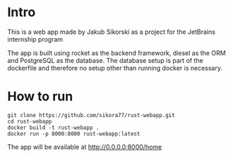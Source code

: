 # Intro
This is a web app made by Jakub Sikorski as a project for the JetBrains internship program


The app is built using rocket as the backend framework, diesel as the ORM and PostgreSQL as the database. The database setup is part of the dockerfile and therefore no setup other than running docker is necessary.
# How to run
```shell linenums="$"
git clone https://github.com/sikora77/rust-webapp.git
cd rust-webapp
docker build -t rust-webapp .
docker run -p 8000:8000 rust-webapp:latest
```
The app will be available at http://0.0.0.0:8000/home